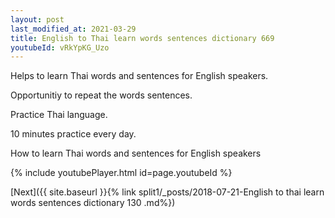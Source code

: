 ```yaml
---
layout: post
last_modified_at: 2021-03-29
title: English to Thai learn words sentences dictionary 669 
youtubeId: vRkYpKG_Uzo
---
```

 
 
Helps to learn Thai words and sentences for English speakers.

Opportunitiy to repeat the words sentences. 

Practice Thai language. 
 
10 minutes practice every day. 
 
How to learn Thai words and sentences for English speakers 
 
{% include youtubePlayer.html id=page.youtubeId %}
 
 
[Next]({{ site.baseurl }}{% link  split1/_posts/2018-07-21-English to thai learn words sentences dictionary 130 .md%})
 
